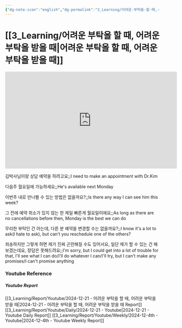 ```yaml
---
{"dg-note-icon":"english","dg-permalink":"3_Learning/어려운-부탁을-할-때,-어려운-부탁을-받을-때","created-date":"2024-12-21 11:56:55 pm","date":"2024-12-21","type":"youtube","tags":["youtube","english","flashcards"],"aliases":null,"youtuber":"빨모쌤","channelName":"라이브 아카데미","link":"https://www.youtube.com/watch?v=adDFOB3ZNtY","img":"https://img.youtube.com/vi/adDFOB3ZNtY/0.jpg","dg-publish":true,"permalink":"/3_Learning/어려운-부탁을-할-때,-어려운-부탁을-받을-때/","dgPassFrontmatter":true,"noteIcon":"english"}
---
```


# [[3_Learning/어려운 부탁을 할 때, 어려운 부탁을 받을 때\|어려운 부탁을 할 때, 어려운 부탁을 받을 때]]


<div class="container-root"><span></span></div><div><div class="container-root"><iframe width="560" height="315" src="https://www.youtube.com/embed/adDFOB3ZNtY" title="YouTube video player" frameborder="0" allow="accelerometer; autoplay; clipboard-write; encrypted-media; gyroscope; picture-in-picture; web-share" allowfullscreen=""></iframe></div></div>

김박사님이랑 상담 예약을 하려고요;;I need to make an appointment with Dr.Kim
<!--SR:!2025-01-13,8,250-->
다음주 월요일에 가능하세요;;He's available next Monday
<!--SR:!2024-12-28,1,230-->
이번주 내로 만나뵐 수 있는 방법은 없을까요?;;Is there any way I can see him this week?
<!--SR:!2025-01-18,16,290-->
그 전에 예약 취소가 있지 않는 한 제일 빠른게 월요일이에요;;As long as there are no cancellations before then, Monday is the best we can do
<!--SR:!2025-01-06,3,230-->
무리한 부탁인 건 아는데, 다른 분 예약을 변경할 수는 없을까요?;;I know it's a lot to ask(I hate to ask), but can't you reschedule one of the others?
<!--SR:!2025-01-09,7,250-->
죄송하지만 그렇게 하면 제가 진짜 곤란해질 수도 있어서요, 일단 제가 할 수 있는 건 해보겠는데요, 장담은 못해드려요;;I'm sorry, but I could get into a lot of trouble for that, I'll see what I can do/I'll do whatever I can/I'll try, but I can't make any promises/I can't promise anything
<!--SR:!2024-12-30,3,250-->










### Youtube Reference
##### Youtube Report
[[3_Learning/Report/Youtube/2024-12-21 - 어려운 부탁을 할 때, 어려운 부탁을 받을 때\|2024-12-21 - 어려운 부탁을 할 때, 어려운 부탁을 받을 때 Report]]
[[3_Learning/Report/Youtube/Daily/2024-12-21 - Youtube\|2024-12-21 - Youtube Daily Report]]
[[3_Learning/Report/Youtube/Weekly/2024-12-4th - Youtube\|2024-12-4th - Youtube Weekly Report]]

